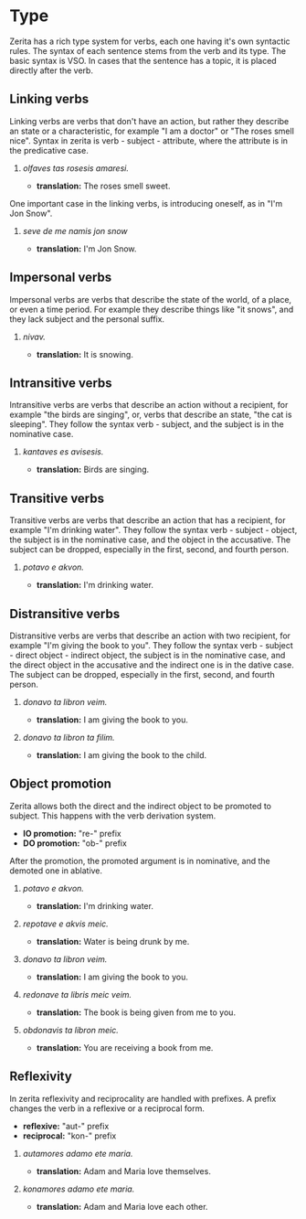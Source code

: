 # Type

Zerita has a rich type system for verbs, each one having it's own syntactic rules.
The syntax of each sentence stems from the verb and its type.
The basic syntax is VSO.
In cases that the sentence has a topic, it is placed directly after the verb.

## Linking verbs

Linking verbs are verbs that don't have an action, but rather they describe an state or a characteristic, for example "I am a doctor" or "The roses smell nice".
Syntax in zerita is verb - subject - attribute, where the attribute is in the predicative case.

1.  _olfaves tas rosesis amaresi._

    - **translation:** The roses smell sweet.

One important case in the linking verbs, is introducing oneself, as in "I'm Jon Snow".

1.  _seve de me namis jon snow_

    - **translation:** I'm Jon Snow.

## Impersonal verbs

Impersonal verbs are verbs that describe the state of the world, of a place, or even a time period.
For example they describe things like "it snows", and they lack subject and the personal suffix.

1.  _nivav._

    - **translation:** It is snowing.

## Intransitive verbs

Intransitive verbs are verbs that describe an action without a recipient, for example "the birds are singing", or, verbs that describe an state, "the cat is sleeping".
They follow the syntax verb - subject, and the subject is in the nominative case.

1.  _kantaves es avisesis._

    - **translation:** Birds are singing.

## Transitive verbs

Transitive verbs are verbs that describe an action that has a recipient, for example "I'm drinking water".
They follow the syntax verb - subject - object, the subject is in the nominative case, and the object in the accusative.
The subject can be dropped, especially in the first, second, and fourth person.

1.  _potavo e akvon._

    - **translation:** I'm drinking water.

## Distransitive verbs

Distransitive verbs are verbs that describe an action with two recipient, for example "I'm giving the book to you".
They follow the syntax verb - subject - direct object - indirect object, the subject is in the nominative case, and the direct object in the accusative and the indirect one is in the dative case.
The subject can be dropped, especially in the first, second, and fourth person.

1.  _donavo ta libron veim._

    - **translation:** I am giving the book to you.

1.  _donavo ta libron ta filim._

    - **translation:** I am giving the book to the child.

## Object promotion

Zerita allows both the direct and the indirect object to be promoted to subject.
This happens with the verb derivation system.

- **IO promotion:** "re-" prefix
- **DO promotion:** "ob-" prefix

After the promotion, the promoted argument is in nominative, and the demoted one in ablative.

1.  _potavo e akvon._

    - **translation:** I'm drinking water.

1.  _repotave e akvis meic._

    - **translation:** Water is being drunk by me.

1.  _donavo ta libron veim._

    - **translation:** I am giving the book to you.

1.  _redonave ta libris meic veim._

    - **translation:** The book is being given from me to you.

1.  _obdonavis ta libron meic._

    - **translation:** You are receiving a book from me.

## Reflexivity

In zerita reflexivity and reciprocality are handled with prefixes.
A prefix changes the verb in a reflexive or a reciprocal form.

- **reflexive:** "aut-" prefix
- **reciprocal:** "kon-" prefix

1.  _autamores adamo ete maria._

    - **translation:** Adam and Maria love themselves.

1.  _konamores adamo ete maria._

    - **translation:** Adam and Maria love each other.
